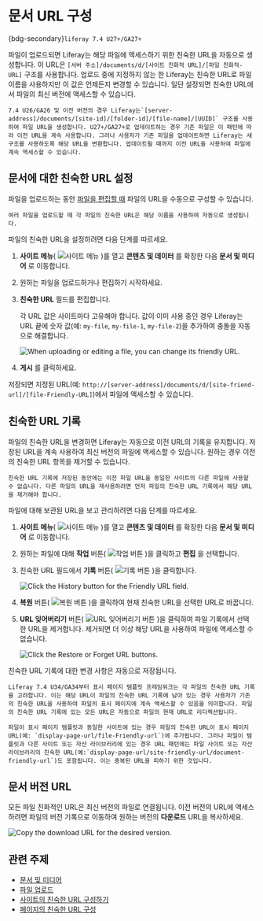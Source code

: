 # 문서 URL 구성

{bdg-secondary}`liferay 7.4 U27+/GA27+`

파일이 업로드되면 Liferay는 해당 파일에 액세스하기 위한 친숙한 URL을 자동으로 생성합니다. 이 URL은 `[서버 주소]/documents/d/[사이트 친화적 URL]/[파일 친화적-URL]` 구조를 사용합니다. 업로드 중에 지정하지 않는 한 Liferay는 친숙한 URL로 파일 이름을 사용하지만 이 값은 언제든지 변경할 수 있습니다. 일단 설정되면 친숙한 URL에서 파일의 최신 버전에 액세스할 수 있습니다.

```{note}
7.4 U26/GA26 및 이전 버전의 경우 Liferay는`[server-address]/documents/[site-id]/[folder-id]/[file-name]/[UUID]` 구조를 사용하여 파일 URL을 생성합니다. U27+/GA27+로 업데이트하는 경우 기존 파일은 이 패턴에 따라 이전 URL을 계속 사용합니다. 그러나 사용자가 기존 파일을 업데이트하면 Liferay는 새 구조를 사용하도록 해당 URL을 변환합니다. 업데이트될 때까지 이전 URL을 사용하여 파일에 계속 액세스할 수 있습니다.
```

## 문서에 대한 친숙한 URL 설정

파일을 업로드하는 동안 [파일을 편집할 때](./uploading-files.md) 파일의 URL을 수동으로 구성할 수 있습니다.

```{note}
여러 파일을 업로드할 때 각 파일의 친숙한 URL은 해당 이름을 사용하여 자동으로 생성됩니다.
```

파일의 친숙한 URL을 설정하려면 다음 단계를 따르세요.

1. **사이트 메뉴**( ![사이트 메뉴](../../../images/icon-product-menu.png) )를 열고 **콘텐츠 및 데이터** 를 확장한 다음 **문서 및 미디어** 로 이동합니다.

1. 원하는 파일을 업로드하거나 편집하기 시작하세요.

1. **친숙한 URL** 필드를 편집합니다.

   각 URL 값은 사이트마다 고유해야 합니다. 값이 이미 사용 중인 경우 Liferay는 URL 끝에 숫자 값(예: `my-file`, `my-file-1`, `my-file-2`)을 추가하여 충돌을 자동으로 해결합니다.

   ![When uploading or editing a file, you can change its friendly URL.](./configuring-document-urls/images/01.png)

1. **게시** 를 클릭하세요.

저장되면 지정된 URL(예: `http://[server-address]/documents/d/[site-friend-url]/[file-Friendly-URL]`)에서 파일에 액세스할 수 있습니다.

## 친숙한 URL 기록

파일의 친숙한 URL을 변경하면 Liferay는 자동으로 이전 URL의 기록을 유지합니다. 저장된 URL을 계속 사용하여 최신 버전의 파일에 액세스할 수 있습니다. 원하는 경우 이전의 친숙한 URL 항목을 제거할 수 있습니다.

```{note}
친숙한 URL 기록에 저장된 동안에는 이전 파일 URL을 동일한 사이트의 다른 파일에 사용할 수 없습니다. 다른 파일의 URL을 재사용하려면 먼저 파일의 친숙한 URL 기록에서 해당 URL을 제거해야 합니다.
```

파일에 대해 보관된 URL을 보고 관리하려면 다음 단계를 따르세요.

1. **사이트 메뉴**( ![사이트 메뉴](../../../images/icon-product-menu.png) )를 열고 **콘텐츠 및 데이터** 를 확장한 다음 **문서 및 미디어** 로 이동합니다.

1. 원하는 파일에 대해 **작업** 버튼( ![작업 버튼](../../../images/icon-actions.png) )을 클릭하고 **편집** 을 선택합니다.

1. 친숙한 URL 필드에서 **기록** 버튼( ![기록 버튼](../../../images/icon-history.png) )을 클릭합니다.

   ![Click the History button for the Friendly URL field.](./configuring-document-urls/images/02.png)

1. **복원** 버튼( ![복원 버튼](../../../images/icon-restore2.png) )을 클릭하여 현재 친숙한 URL을 선택한 URL로 바꿉니다.

1. **URL 잊어버리기** 버튼( ![URL 잊어버리기 버튼](../../../images/icon-delete.png) )을 클릭하여 파일 기록에서 선택한 URL을 제거합니다. 제거되면 더 이상 해당 URL을 사용하여 파일에 액세스할 수 없습니다.

   ![Click the Restore or Forget URL buttons.](./configuring-document-urls/images/03.png)

친숙한 URL 기록에 대한 변경 사항은 자동으로 저장됩니다.

```{note}
Liferay 7.4 U34/GA34부터 표시 페이지 템플릿 프레임워크는 각 파일의 친숙한 URL 기록을 고려합니다. 이는 해당 URL이 파일의 친숙한 URL 기록에 남아 있는 경우 사용자가 기존의 친숙한 URL을 사용하여 파일의 표시 페이지에 계속 액세스할 수 있음을 의미합니다. 파일의 친숙한 URL 기록에 있는 모든 URL은 자동으로 파일의 현재 URL로 리디렉션됩니다.

파일이 표시 페이지 템플릿과 동일한 사이트에 있는 경우 파일의 친숙한 URL이 표시 페이지 URL(예: `display-page-url/file-Friendly-url`)에 추가됩니다. 그러나 파일이 템플릿과 다른 사이트 또는 자산 라이브러리에 있는 경우 URL 패턴에는 파일 사이트 또는 자산 라이브러리의 친숙한 URL(예:`display-page-url/site-friendly-url/document-friendly-url`)도 포함됩니다. 이는 중복된 URL을 피하기 위한 것입니다.
```

## 문서 버전 URL

모든 파일 친화적인 URL은 최신 버전의 파일로 연결됩니다. 이전 버전의 URL에 액세스하려면 파일의 버전 기록으로 이동하여 원하는 버전의 **다운로드** URL을 복사하세요.

![Copy the download URL for the desired version.](./configuring-document-urls/images/04.png)

## 관련 주제

* [문서 및 미디어](../../documents-and-media.md)
* [파일 업로드](./uploading-files.md)
* [사이트의 친숙한 URL 구성하기](../../../site-building/site-settings/managing-site-urls/configuring-your-sites-friendly-url.md)
* [페이지의 친숙한 URL 구성](../../../site-building/creating-pages/page-settings/configuring-your-pages-friendly-url.md)
